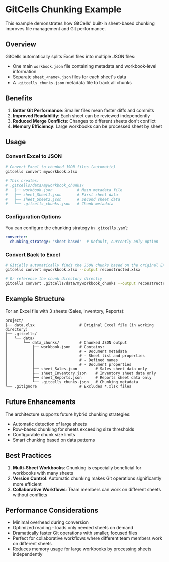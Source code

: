 # GitCells Chunking Example

This example demonstrates how GitCells' built-in sheet-based chunking improves file management and Git performance.

## Overview

GitCells automatically splits Excel files into multiple JSON files:
- One main `workbook.json` file containing metadata and workbook-level information
- Separate `sheet_<name>.json` files for each sheet's data
- A `.gitcells_chunks.json` metadata file to track all chunks

## Benefits

1. **Better Git Performance**: Smaller files mean faster diffs and commits
2. **Improved Readability**: Each sheet can be reviewed independently
3. **Reduced Merge Conflicts**: Changes to different sheets don't conflict
4. **Memory Efficiency**: Large workbooks can be processed sheet by sheet

## Usage

### Convert Excel to JSON

```bash
# Convert Excel to chunked JSON files (automatic)
gitcells convert myworkbook.xlsx

# This creates:
# .gitcells/data/myworkbook_chunks/
#   ├── workbook.json           # Main metadata file
#   ├── sheet_Sheet1.json       # First sheet data
#   ├── sheet_Sheet2.json       # Second sheet data
#   └── .gitcells_chunks.json   # Chunk metadata
```

### Configuration Options

You can configure the chunking strategy in `.gitcells.yaml`:

```yaml
converter:
  chunking_strategy: "sheet-based"  # Default, currently only option
```

### Convert Back to Excel

```bash
# GitCells automatically finds the JSON chunks based on the original Excel path
gitcells convert myworkbook.xlsx --output reconstructed.xlsx

# Or reference the chunk directory directly
gitcells convert .gitcells/data/myworkbook_chunks --output reconstructed.xlsx
```

## Example Structure

For an Excel file with 3 sheets (Sales, Inventory, Reports):

```
project/
├── data.xlsx                    # Original Excel file (in working directory)
├── .gitcells/
│   └── data/
│       └── data_chunks/         # Chunked JSON output
│           ├── workbook.json    # Contains:
│           │                    # - Document metadata
│           │                    # - Sheet list and properties
│           │                    # - Defined names
│           │                    # - Document properties
│           ├── sheet_Sales.json        # Sales sheet data only
│           ├── sheet_Inventory.json    # Inventory sheet data only
│           ├── sheet_Reports.json      # Reports sheet data only
│           └── .gitcells_chunks.json   # Chunking metadata
└── .gitignore                   # Excludes *.xlsx files
```

## Future Enhancements

The architecture supports future hybrid chunking strategies:
- Automatic detection of large sheets
- Row-based chunking for sheets exceeding size thresholds
- Configurable chunk size limits
- Smart chunking based on data patterns

## Best Practices

1. **Multi-Sheet Workbooks**: Chunking is especially beneficial for workbooks with many sheets
2. **Version Control**: Automatic chunking makes Git operations significantly more efficient
3. **Collaborative Workflows**: Team members can work on different sheets without conflicts

## Performance Considerations

- Minimal overhead during conversion
- Optimized reading - loads only needed sheets on demand
- Dramatically faster Git operations with smaller, focused files
- Perfect for collaborative workflows where different team members work on different sheets
- Reduces memory usage for large workbooks by processing sheets independently